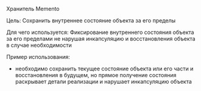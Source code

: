 Хранитель Memento

Цель: Сохранить внутреннее состояние объекта за его пределы

Для чего используется: Фиксирование внутреннего состояния объекта за его пределами не нарушая инкапсуляцию
и восстановления объекта в случае необходимости

Пример использования: 
- необходимо сохранить текущее состояние объекта или его части и восстановления в будущем, но прямое получение состояния
раскрывает детали реализации и нарушает инкапсуляцию объекта
